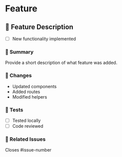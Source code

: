 # Feature

## 🚀 Feature Description

- [ ] New functionality implemented

### 📑 Summary

Provide a short description of what feature was added.

### 🔧 Changes

- Updated components
- Added routes
- Modified helpers

### 🧪 Tests

- [ ] Tested locally
- [ ] Code reviewed

### 📎 Related Issues

Closes #issue-number
